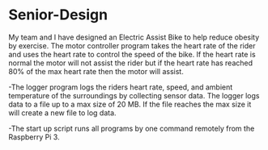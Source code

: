 # Senior-Design
My team and I have designed an Electric Assist Bike to help reduce obesity by exercise.
The motor controller program takes the heart rate of the rider and uses the heart rate to control the speed of the bike. 
If the heart rate is normal the motor will not assist the rider but if the heart rate has reached 80% of the max heart rate then the motor will assist.

-The logger program logs the riders heart rate, speed, and ambient temperature of the surroundings by collecting sensor data.
The logger logs data to a file up to a max size of 20 MB. If the file reaches the max size it will create a new file to log data.

-The start up script runs all programs by one command remotely from the Raspberry Pi 3.




